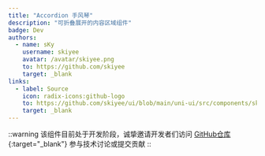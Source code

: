 ```yaml
---
title: "Accordion 手风琴"
description: "可折叠展开的内容区域组件"
badge: Dev
authors:
  - name: sKy
    username: skiyee
    avatar: /avatar/skiyee.png
    to: https://github.com/skiyee
    target: _blank
links:
  - label: Source
    icon: radix-icons:github-logo
    to: https://github.com/skiyee/ui/blob/main/uni-ui/src/components/sk-accordion.vue
    target: _blank
---
```


::warning
该组件目前处于开发阶段，诚挚邀请开发者们访问 [GitHub仓库](https://github.com/skiyee/ui){:target="_blank"} 参与技术讨论或提交贡献
::